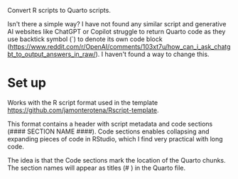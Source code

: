 Convert R scripts to Quarto scripts.

Isn't there a simple way? I have not found any similar script and generative AI websites like ChatGPT or Copilot struggle to return Quarto code as they use backtick symbol (`) to denote its own code block (https://www.reddit.com/r/OpenAI/comments/103xt7u/how_can_i_ask_chatgbt_to_output_answers_in_raw/). I haven't found a way to change this.

# Set up
Works with the R script format used in the template https://github.com/jamonterotena/Rscript-template.

This format contains a header with script metadata and code sections (#### SECTION NAME ####). Code sections enables collapsing and expanding pieces of code in RStudio, which I find very practical with long code.

The idea is that the Code sections mark the location of the Quarto chunks. The section names will appear as titles (# ) in the Quarto file.
